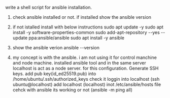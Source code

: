 write a shell script for ansible installation.

1. check ansible installed or not.
  if installed show the ansible version 
2. if not istalled install with below instructions
      sudo apt update -y
      sudo apt install -y software-properties-common
      sudo add-apt-repository --yes --update ppa:ansible/ansible
      sudo apt install -y ansible
3. show the ansible verion
     ansible --version

4. my concept is with the ansible. i am not using it for control manchine and node machine. 
installed ansible tool and  in the same server localhost is act as a node server. 
for this configuration. 
        Generate SSH keys. 
       add pub key(id_ed25519.pub) into /home/ubuntu/.ssh/authorized_keys
       check it loggin into localhost (ssh ubuntu@localhost)
       add localhost (localhost) inot /etc/ansible/hosts file
       cehck with ansible its working or not (ansible -m ping all)

       